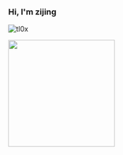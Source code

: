 <h3>Hi, I'm zijing</h3>

<p> <img src="https://komarev.com/ghpvc/?username=tl0x&label=Views&color=brightgreen&style=for-the-badge" alt="tl0x" /></p>


<img src="https://github-readme-stats.vercel.app/api/top-langs?username=tl0x&theme=dark&hide_border=true&layout=compact&langs_count=10&hide=css" height="216px">
